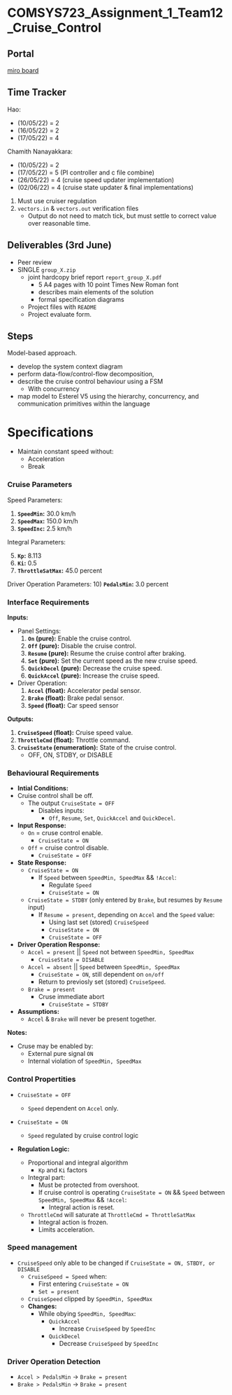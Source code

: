 # COMSYS723_Assignment_1_Team12_Cruise_Control

## Portal 

[miro board](https://miro.com/app/board/uXjVO1jlEYU=/?share_link_id=275421005499)

## Time Tracker
Hao:
- (10/05/22) = 2
- (16/05/22) = 2
- (17/05/22) = 4

Chamith Nanayakkara:
- (10/05/22) = 2
- (17/05/22) = 5 (PI controller and c file combine)
- (26/05/22) = 4 (cruise speed updater implementation)
- (02/06/22) = 4 (cruise state updater & final implementations)

1. Must use cruiser regulation
2. `vectors.in` & `vectors.out` verification files
	- Output do not need to match tick, but must settle to correct value over reasonable time.

## Deliverables (3rd June)
- Peer review
- SINGLE `group_X.zip` 
	- joint hardcopy brief report `report_group_X.pdf`
		- 5 A4 pages with 10 point Times New Roman font
		- describes main elements of the solution
		- formal specification diagrams
	- Project files with `README`
	- Project evaluate form.

## Steps
Model-based approach.

- develop the system context diagram
- perform data-flow/control-flow decomposition, 
- describe the cruise control behaviour using a FSM
	- With concurrency
- map model to Esterel V5 using the hierarchy,  concurrency, and communication primitives within the language

# Specifications
- Maintain constant speed without:
	- Acceleration
	- Break

### Cruise Parameters
Speed Parameters:

1) **`SpeedMin`:** 30.0 km/h  
2) **`SpeedMax`:** 150.0 km/h  
3) **`SpeedInc`:** 2.5 km/h

Integral Parameters:

5) **`Kp`:** 8.113  
6) **`Ki`:** 0.5  
8) **`ThrottleSatMax`:** 45.0 percent  

Driver Operation Parameters:
10) **`PedalsMin`:** 3.0 percent

### Interface Requirements
**Inputs:**
- Panel Settings:
	1) **`On` (pure):** Enable the cruise control.  
	2) **`Off` (pure):** Disable the cruise control.  
	3) **`Resume` (pure):** Resume the cruise control after braking.  
	4) **`Set` (pure):** Set the current speed as the new cruise speed.  
	5) **`QuickDecel` (pure):** Decrease the cruise speed.  
	6) **`QuickAccel` (pure):** Increase the cruise speed.  
- Driver Operation:
	1) **`Accel` (float):** Accelerator pedal sensor.  
	2) **`Brake` (float):** Brake pedal sensor.  
	3) **`Speed` (float):** Car speed sensor

**Outputs:**
1) **`CruiseSpeed` (float):** Cruise speed value.  
2) **`ThrottleCmd` (float):** Throttle command.  
3) **`CruiseState` (enumeration):** State of the cruise control. 
	- OFF, ON,  STDBY, or DISABLE

### Behavioural Requirements
- **Intial Conditions:**
- Cruise control shall be off. 
	- The output `CruiseState = OFF`  
		- Disables inputs: 
			- `Off`, `Resume`, `Set`, `QuickAccel` and `QuickDecel`.
- **Input Response:**
	- `On` = cruse control enable.
		- `CruiseState = ON`   
	- `Off` = cruise control disable.
		- `CruiseState = OFF` 
- **State Response:**
	- `CruiseState = ON` 
		- If `Speed` between `SpeedMin, SpeedMax` && `!Accel`:
			- Regulate `Speed`
			- `CruiseState = ON`   
	- `CruiseState = STDBY` (only entered by `Brake`, but resumes by `Resume` input)
		- If `Resume = present`, depending on `Accel` and the `Speed` value:
			- Using last set (stored) `CruiseSpeed`
			- `CruiseState = ON`  
			- `CruiseState = OFF`  
- **Driver Operation Response:**
	- `Accel = present` ||   `Speed` not between `SpeedMin, SpeedMax`
		- `CruiseState = DISABLE`
	- `Accel = absent` ||   `Speed` between `SpeedMin, SpeedMax`
	 	- `CruiseState = ON`, still dependent on `on/off`
	 	- Return to previosly set (stored)  `CruiseSpeed`.
	- `Brake = present`
		- Cruse immediate abort
		 	- `CruiseState = STDBY`
 - **Assumptions:**
	 - `Accel` & `Brake` will never be present together. 

**Notes:**
- Cruse may be enabled by:
	- External pure signal `ON`
	- Internal violation of `SpeedMin, SpeedMax`

### Control Propertities
- `CruiseState = OFF`  
	- `Speed` dependent on `Accel` only.
- `CruiseState = ON` 
	-  `Speed` regulated by cruise control logic

- **Regulation Logic:**
	- Proportional and integral algorithm
		- `Kp` and `Ki` factors
	- Integral part:
		- Must be protected from overshoot.
		- If cruise control is operating `CruiseState = ON` && `Speed` between `SpeedMin, SpeedMax` && `!Accel`:
			- Integral action is reset.
	- `ThrottleCmd` will saturate at `ThrottleCmd = ThrottleSatMax`
		- Integral action is frozen.
		- Limits acceleration.

### Speed management
- `CruiseSpeed` only able to be changed if `CruiseState = ON, STBDY, or DISABLE`
	- `CruiseSpeed = Speed`  when:
		- First entering `CruiseState = ON`
		- `Set = present`
	- `CruiseSpeed` clipped by `SpeedMin, SpeedMax`
	- **Changes:**
		- While obying `SpeedMin, SpeedMax`:
			- `QuickAccel`
				- Increase `CruiseSpeed` by `SpeedInc`
			- `QuickDecel`
				- Decrease `CruiseSpeed` by `SpeedInc`

### Driver Operation Detection
- `Accel > PedalsMin` -> `Brake = present`
- `Brake > PedalsMin` -> `Brake = present`
